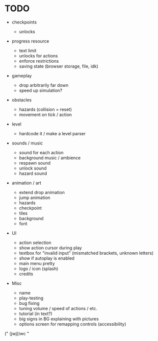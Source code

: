 # TODO

- checkpoints
    - unlocks
- progress resource
    - text limit
    - unlocks for actions
    - enforce restrictions
    - saving state (browser storage, file, idk)
- gameplay
    - drop arbitrarily far down
    - speed up simulation?
- obstacles
    - hazards (collision = reset)
    - movement on tick / action
- level
    - hardcode it / make a level parser

- sounds / music
    - sound for each action
    - background music / ambience
    - respawn sound
    - unlock sound
    - hazard sound
- animation / art
    - extend drop animation
    - jump animation
    - hazards
    - checkpoint
    - tiles
    - background
    - font
- UI
    - action selection
    - show action cursor during play
    - textbox for "invalid input" (mismatched brackets, unknown letters)
    - show if autoplay is enabled
    - main menu pretty
    - logo / icon (splash)
    - credits
- Misc
    - name
    - play-testing
    - bug fixing
    - tuning volume / speed of actions / etc.
    - tutorial (in text?)
    - big signs in BG explaining with pictures
    - options screen for remapping controls (accessibility)


(" (jwj))wc "

